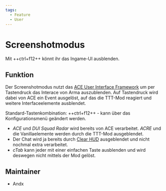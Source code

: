 ```yaml
---
tags:
  - Feature
  - User
---
```


# Screenshotmodus

Mit ++ctrl+f12++ könnt ihr das Ingame-UI ausblenden.

## Funktion

Der Screenshotmodus nutzt das [ACE User Interface Framework](https://ace3.acemod.org/wiki/framework/ui-framework) um per Tastendruck das Interace von Arma auszublenden. Auf Tastendruck wird dabei von ACE ein Event ausgelöst, auf das die TTT-Mod reagiert und weitere Interfaceelemente ausblendet.

Standard-Tastenkombination: ++ctrl+f12++ - kann über das Konfigurationsmenü geändert werden.

- *ACE* und *DUI Squad Radar* wird bereits von ACE verarbeitet. *ACRE* und die Vanillaelemente werden durch die TTT-Mod ausgeblendet.
- Der Chat wird ja bereits durch [Clear HUD](clearhud.md) ausgeblendet und nicht nochmal extra verarbeitet.
- *cTab* kann jeder mit einer einfachen Taste ausblenden und wird deswegen nicht mittels der Mod gelöst.

## Maintainer

- Andx
